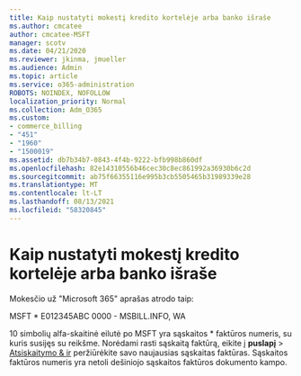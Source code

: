 ```yaml
---
title: Kaip nustatyti mokestį kredito kortelėje arba banko išraše
ms.author: cmcatee
author: cmcatee-MSFT
manager: scotv
ms.date: 04/21/2020
ms.reviewer: jkinma, jmueller
ms.audience: Admin
ms.topic: article
ms.service: o365-administration
ROBOTS: NOINDEX, NOFOLLOW
localization_priority: Normal
ms.collection: Adm_O365
ms.custom:
- commerce_billing
- "451"
- "1960"
- "1500019"
ms.assetid: db7b34b7-0843-4f4b-9222-bfb998b860df
ms.openlocfilehash: 82e14310556b46cec30c8ec861992a36930b6c2d
ms.sourcegitcommit: ab75f66355116e995b3cb5505465b31989339e28
ms.translationtype: MT
ms.contentlocale: lt-LT
ms.lasthandoff: 08/13/2021
ms.locfileid: "58320845"
---
```

# <a name="how-to-identify-a-charge-on-your-credit-card-or-bank-statement"></a>Kaip nustatyti mokestį kredito kortelėje arba banko išraše

Mokesčio už "Microsoft 365" aprašas atrodo taip:
  
MSFT \* E012345ABC 0000 - MSBILL.INFO, WA
  
10 simbolių alfa-skaitinė eilutė po MSFT yra sąskaitos \* faktūros numeris, su kuris susijęs su reikšme. Norėdami rasti sąskaitą faktūrą, eikite į **puslapį** \> [Atsiskaitymo & ir](https://go.microsoft.com/fwlink/p/?linkid=848039) peržiūrėkite savo naujausias sąskaitas faktūras. Sąskaitos faktūros numeris yra netoli dešiniojo sąskaitos faktūros dokumento kampo.